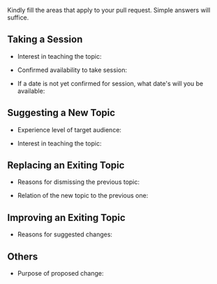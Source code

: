 Kindly fill the areas that apply to your pull request. Simple answers will suffice.

## Taking a Session

- Interest in teaching the topic:

- Confirmed availability to take session:
    
- If a date is not yet confirmed for session, what date's will you be available:

## Suggesting a New Topic

- Experience level of target audience:
    
- Interest in teaching the topic:

## Replacing an Exiting Topic

- Reasons for dismissing the previous topic:

- Relation of the new topic to the previous one:

## Improving an Exiting Topic

- Reasons for suggested changes:

## Others

- Purpose of proposed change: